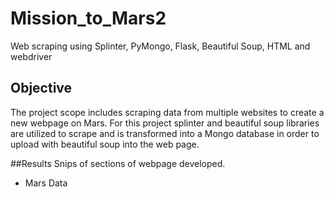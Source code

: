 # Mission_to_Mars2
Web scraping using Splinter, PyMongo, Flask, Beautiful Soup, HTML  and webdriver

## Objective
The project scope includes scraping data from multiple websites to create a new webpage on Mars. For this project splinter and beautiful soup libraries are utilized to scrape and is transformed into a Mongo database in order to upload with beautiful soup into the web page.  

##Results
Snips of sections of webpage developed.

* Mars Data

